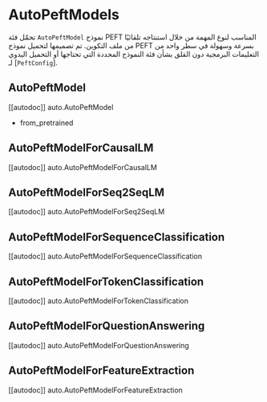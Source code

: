# AutoPeftModels

تحمّل فئة `AutoPeftModel` نموذج PEFT المناسب لنوع المهمة من خلال استنتاجه تلقائيًا من ملف التكوين. تم تصميمها لتحميل نموذج PEFT بسرعة وسهولة في سطر واحد من التعليمات البرمجية دون القلق بشأن فئة النموذج المحددة التي تحتاجها أو التحميل اليدوي لـ [`PeftConfig`].

## AutoPeftModel

[[autodoc]] auto.AutoPeftModel

- from_pretrained

## AutoPeftModelForCausalLM

[[autodoc]] auto.AutoPeftModelForCausalLM

## AutoPeftModelForSeq2SeqLM

[[autodoc]] auto.AutoPeftModelForSeq2SeqLM

## AutoPeftModelForSequenceClassification

[[autodoc]] auto.AutoPeftModelForSequenceClassification

## AutoPeftModelForTokenClassification

[[autodoc]] auto.AutoPeftModelForTokenClassification

## AutoPeftModelForQuestionAnswering

[[autodoc]] auto.AutoPeftModelForQuestionAnswering

## AutoPeftModelForFeatureExtraction

[[autodoc]] auto.AutoPeftModelForFeatureExtraction